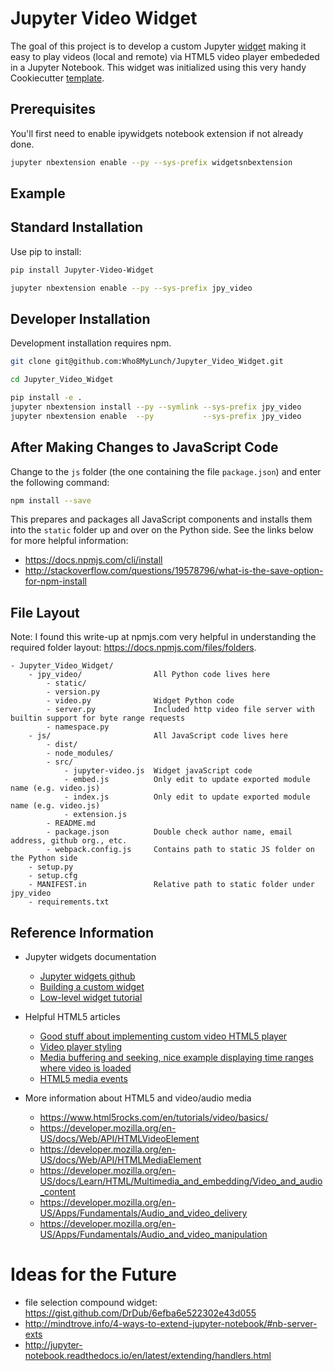 # Jupyter Video Widget

The goal of this project is to develop a custom Jupyter [widget](https://github.com/ipython/ipywidgets)
making it easy to play videos (local and remote) via HTML5 video player embededed in a Jupyter Notebook.
This widget was initialized using this very handy Cookiecutter [template](https://github.com/jupyter-widgets/widget-cookiecutter).


## Prerequisites

You'll first need to enable ipywidgets notebook extension if not already done.

```bash
jupyter nbextension enable --py --sys-prefix widgetsnbextension
```

## Example



## Standard Installation

Use pip to install:

```bash
pip install Jupyter-Video-Widget

jupyter nbextension enable --py --sys-prefix jpy_video
```

## Developer Installation

Development installation requires npm.

```bash
git clone git@github.com:Who8MyLunch/Jupyter_Video_Widget.git

cd Jupyter_Video_Widget

pip install -e .
jupyter nbextension install --py --symlink --sys-prefix jpy_video
jupyter nbextension enable  --py           --sys-prefix jpy_video
```


## After Making Changes to JavaScript Code

Change to the `js` folder (the one containing the file `package.json`) and enter the following command:

```bash
npm install --save
```

This prepares and packages all JavaScript components and installs them into the `static` folder up
and over on the Python side.   See the links below for more helpful information:
- https://docs.npmjs.com/cli/install
- http://stackoverflow.com/questions/19578796/what-is-the-save-option-for-npm-install


## File Layout

Note: I found this write-up at npmjs.com very helpful in understanding the required folder layout: https://docs.npmjs.com/files/folders.

    - Jupyter_Video_Widget/
        - jpy_video/                All Python code lives here
            - static/
            - version.py
            - video.py              Widget Python code
            - server.py             Included http video file server with builtin support for byte range requests
            - namespace.py
        - js/                       All JavaScript code lives here
            - dist/
            - node_modules/
            - src/
                - jupyter-video.js  Widget javaScript code
                - embed.js          Only edit to update exported module name (e.g. video.js)
                - index.js          Only edit to update exported module name (e.g. video.js)
                - extension.js
            - README.md
            - package.json          Double check author name, email address, github org., etc.
            - webpack.config.js     Contains path to static JS folder on the Python side
        - setup.py
        - setup.cfg
        - MANIFEST.in               Relative path to static folder under jpy_video
        - requirements.txt

## Reference Information

- Jupyter widgets documentation
    - [Jupyter widgets github](https://github.com/ipython/ipywidgets)
    - [Building a custom widget](https://ipywidgets.readthedocs.io/en/latest/examples/Widget%20Custom.html)
    - [Low-level widget tutorial](https://ipywidgets.readthedocs.io/en/latest/examples/Widget%20Low%20Level.html)

- Helpful HTML5 articles
    - [Good stuff about implementing custom video HTML5 player](https://developer.mozilla.org/en-US/Apps/Fundamentals/Audio_and_video_delivery/cross_browser_video_player)
    - [Video player styling](https://developer.mozilla.org/en-US/Apps/Fundamentals/Audio_and_video_delivery/Video_player_styling_basics)
    - [Media buffering and seeking, nice example displaying time ranges where video is loaded](https://developer.mozilla.org/en-US/Apps/Fundamentals/Audio_and_video_delivery/buffering_seeking_time_ranges)
    - [HTML5 media events](https://www.w3.org/2010/05/video/mediaevents.html)

- More information about HTML5 and video/audio media
    - https://www.html5rocks.com/en/tutorials/video/basics/
    - https://developer.mozilla.org/en-US/docs/Web/API/HTMLVideoElement
    - https://developer.mozilla.org/en-US/docs/Web/API/HTMLMediaElement
    - https://developer.mozilla.org/en-US/docs/Learn/HTML/Multimedia_and_embedding/Video_and_audio_content
    - https://developer.mozilla.org/en-US/Apps/Fundamentals/Audio_and_video_delivery
    - https://developer.mozilla.org/en-US/Apps/Fundamentals/Audio_and_video_manipulation




# Ideas for the Future

- file selection compound widget: https://gist.github.com/DrDub/6efba6e522302e43d055
- http://mindtrove.info/4-ways-to-extend-jupyter-notebook/#nb-server-exts
- http://jupyter-notebook.readthedocs.io/en/latest/extending/handlers.html

